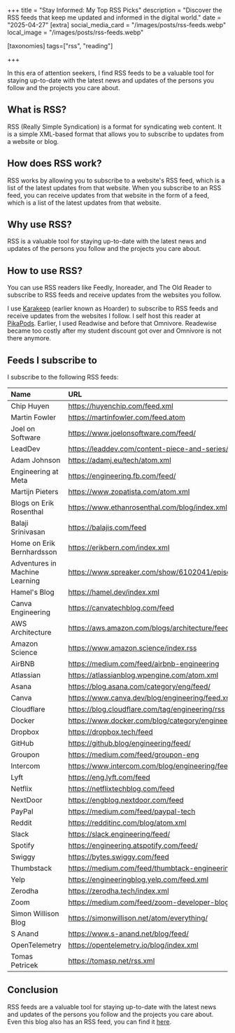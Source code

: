 +++
title = "Stay Informed: My Top RSS Picks"
description = "Discover the RSS feeds that keep me updated and informed in the digital world."
date = "2025-04-27"
[extra]
social_media_card = "/images/posts/rss-feeds.webp"
local_image = "/images/posts/rss-feeds.webp"

[taxonomies]
tags=["rss", "reading"]

+++

In this era of attention seekers, I find RSS feeds to be a valuable tool for staying up-to-date with the latest news and updates of the persons you follow and the projects you care about.

## What is RSS?
RSS (Really Simple Syndication) is a format for syndicating web content. It is a simple XML-based format that allows you to subscribe to updates from a website or blog.

## How does RSS work?
RSS works by allowing you to subscribe to a website's RSS feed, which is a list of the latest updates from that website. When you subscribe to an RSS feed, you can receive updates from that website in the form of a feed, which is a list of the latest updates from that website.

## Why use RSS?
RSS is a valuable tool for staying up-to-date with the latest news and updates of the persons you follow and the projects you care about.

## How to use RSS?
You can use RSS readers like Feedly, Inoreader, and The Old Reader to subscribe to RSS feeds and receive updates from the websites you follow.

I use [Karakeep](https://github.com/karakeep-app/karakeep) (earlier known as Hoarder) to subscribe to RSS feeds and receive updates from the websites I follow. I self host this reader at [PikaPods](https://www.pikapods.com/). Earlier, I used Readwise and before that Omnivore. Readewise became too costly after my student discount got over and Omnivore is not there anymore.

## Feeds I subscribe to
I subscribe to the following RSS feeds:

| Name |	URL  |
|:-----|:--------|
| Chip Huyen	|	https://huyenchip.com/feed.xml |
| Martin Fowler	|	https://martinfowler.com/feed.atom |
| Joel on Software	|	https://www.joelonsoftware.com/feed/ |
| LeadDev	|	https://leaddev.com/content-piece-and-series/rss.xml |
| Adam Johnson	|	https://adamj.eu/tech/atom.xml |
| Engineering at Meta	|	https://engineering.fb.com/feed/ |
| Martijn Pieters	|	https://www.zopatista.com/atom.xml |
| Blogs on Erik Rosenthal	|	https://www.ethanrosenthal.com/blog/index.xml |
| Balaji Srinivasan	|	https://balajis.com/feed |
| Home on Erik Bernhardsson	|	https://erikbern.com/index.xml |
| Adventures in Machine Learning	|	https://www.spreaker.com/show/6102041/episodes/feed |
| Hamel's Blog	|	https://hamel.dev/index.xml |
| Canva Engineering	|	https://canvatechblog.com/feed |
| AWS Architecture	|	https://aws.amazon.com/blogs/architecture/feed/ |
| Amazon Science	|	https://www.amazon.science/index.rss |
| AirBNB	|	https://medium.com/feed/airbnb-engineering |
| Atlassian	|	https://atlassianblog.wpengine.com/atom.xml |
| Asana	|	https://blog.asana.com/category/eng/feed/ |
| Canva	|	https://www.canva.dev/blog/engineering/feed.xml |
| Cloudflare	|	https://blog.cloudflare.com/tag/engineering/rss |
| Docker	|	https://www.docker.com/blog/category/engineering/feed/ |
| Dropbox	|	https://dropbox.tech/feed |
| GitHub	|	https://github.blog/engineering/feed/ |
| Groupon	|	https://medium.com/feed/groupon-eng |
| Intercom	|	https://www.intercom.com/blog/engineering/feed |
| Lyft	|	https://eng.lyft.com/feed |
| Netflix	|	https://netflixtechblog.com/feed |
| NextDoor	|	https://engblog.nextdoor.com/feed |
| PayPal	|	https://medium.com/feed/paypal-tech |
| Reddit	|	https://redditinc.com/blog/atom.xml |
| Slack	|	https://slack.engineering/feed/ |
| Spotify	|	https://engineering.atspotify.com/feed/ |
| Swiggy	|	https://bytes.swiggy.com/feed |
| Thumbstack	|	https://medium.com/feed/thumbtack-engineering |
| Yelp	|	https://engineeringblog.yelp.com/feed.xml |
| Zerodha	|	https://zerodha.tech/index.xml |
| Zoom	|	https://medium.com/feed/zoom-developer-blog |
| Simon Willison Blog	|	https://simonwillison.net/atom/everything/ |
| S Anand	|	https://www.s-anand.net/blog/feed/ |
| OpenTelemetry	|	https://opentelemetry.io/blog/index.xml |
| Tomas Petricek	|	https://tomasp.net/rss.xml |

## Conclusion
RSS feeds are a valuable tool for staying up-to-date with the latest news and updates of the persons you follow and the projects you care about.
Even this blog also has an RSS feed, you can find it [here](https://www.soumendrak.com/blog/atom.xml).